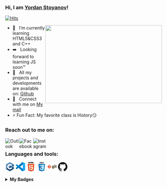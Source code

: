 ### Hi, I am [Yordan Stoyanov](https://github.com/YSStoyanov20)!

[![Hits](https://hits.seeyoufarm.com/api/count/incr/badge.svg?url=https%3A%2F%2Fgithub.com%2Fgjbae1212%2Fhit-counter&count_bg=%23759FBC&title_bg=%231F5673&icon=prestashop.svg&icon_color=%2390C3C8&title=Visitors&edge_flat=false)](https://hits.seeyoufarm.com)

<img align="right" height="250" width="375" alt="" src="https://media0.giphy.com/media/RbDKaczqWovIugyJmW/200.gif"/>

- 📖 &nbsp; I’m currently learning HTML5&CSS3 and C++
- ➡️ &nbsp; Looking forward to learning JS soon™
- 🧰 &nbsp; All my projects and developments are available on: [Github](https://github.com/ysstoyanov20?tab=repositories)
- 📧 &nbsp; Connect with me on [My mail](YSStoyanov20@codingburgas.bg)
- ⚡ Fun Fact: My favorite class is History😏

### Reach out to me on:


<a href ="https://outlook.com" ><img align="left" alt="Outlook" width="45px" src="https://findicons.com/files/icons/2795/office_2013_hd/2000/outlook.png" /><a/>
  
<a href="https://Facebook.com"><img align="left" alt="Facebook" width="45px" src="https://brandlogos.net/wp-content/uploads/2021/04/facebook-icon-512x512.png"></a>
  
<a href="https://www.instagram.com/"><img align="left" alt="Instagram" width="45px" src="https://toppng.com/uploads/preview/logo-instagram-copyright-free-instagram-logo-11562937881joljdu0pxo.png"></a>
<br>
  
###  Languages and tools:

<code><img alt="CPP" width="30px" src="https://raw.githubusercontent.com/github/explore/80688e429a7d4ef2fca1e82350fe8e3517d3494d/topics/cpp/cpp.png" ></code>
<code><img alt="Visual Studio Code" width="30px" src="https://raw.githubusercontent.com/github/explore/80688e429a7d4ef2fca1e82350fe8e3517d3494d/topics/visual-studio-code/visual-studio-code.png"></code>
<code><img alt="HTML5" width="30px" src="https://raw.githubusercontent.com/github/explore/80688e429a7d4ef2fca1e82350fe8e3517d3494d/topics/html/html.png" ></code>
<code><img alt="CSS3" width="30px" src="https://raw.githubusercontent.com/github/explore/80688e429a7d4ef2fca1e82350fe8e3517d3494d/topics/css/css.png" ></code>
<code><img  alt="Git" width="30px" src="https://raw.githubusercontent.com/github/explore/80688e429a7d4ef2fca1e82350fe8e3517d3494d/topics/git/git.png" ></code>
<code><img  alt="GitHub" width="30px" src="https://raw.githubusercontent.com/github/explore/78df643247d429f6cc873026c0622819ad797942/topics/github/github.png" ></code>
  
  <details>
  <summary><b> My Badges</b></summary>

<code><a href ="https://www.credly.com/earner/earned/badge/3573355d-8544-4626-844c-152bea7745bd"><img align="left" alt="Excel" width="200px" src="https://images.credly.com/size/220x220/images/241488f4-9110-41aa-804e-51a8f8ba430d/MTA-Introduction_to_Programming_Using_HTML_and_CSS-600x600.png" ></a></code>
  
  <code><a href ="https://www.credly.com/earner/earned/badge/88593ca6-4a0b-4964-87d3-0fbb5b6c9971"><img align="left" alt="Word Office 2016" width="200px" src="https://images.credly.com/size/220x220/images/fd092703-61db-4e9f-9c7c-2211d44ca87d/MOS_Word.png" ></a></code>
</details>  
